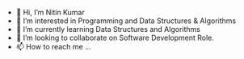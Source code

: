 - 👋 Hi, I’m Nitin Kumar
- 👀 I’m interested in Programming and Data Structures & Algorithms
- 🌱 I’m currently learning Data Structures and Algorithms
- 💞️ I’m looking to collaborate on Software Development Role.
- 📫 How to reach me ...

<!---
kumarnitin3265/kumarnitin3265 is a ✨ special ✨ repository because its `README.md` (this file) appears on your GitHub profile.
You can click the Preview link to take a look at your changes.
--->
